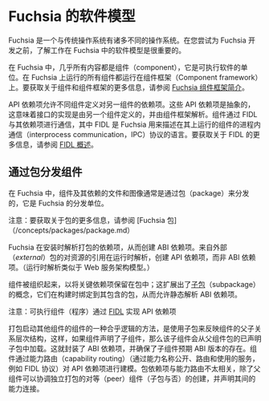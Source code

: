 <!--
# Fuchsia's software model
 -->
# Fuchsia 的软件模型

<!--
Fuchsia is an operating system that does many things differently from
traditional operating systems. Before you attempt to develop for Fuchsia, it is
important to understand how the software model works in Fuchsia.
 -->
Fuchsia 是一个与传统操作系统有诸多不同的操作系统。在您尝试为 Fuchsia 开发之前，了解工作在 Fuchsia 中的软件模型是很重要的。

<!--
In Fuchsia, almost everything is a component and it is the unit of
executable software. The Component framework is what runs all components on
Fuchsia. For more information on components and the component framework, see
[Introduction to the Fuchsia component framework](/concepts/components/v2/introduction.md).
 -->
在 Fuchsia 中，几乎所有内容都是组件（component），它是可执行软件的单位。在 Fuchsia 上运行的所有组件都运行在组件框架（Component framework）上。要获取关于组件和组件框架的更多信息，请参阅 [Fuchsia 组件框架简介](/concepts/components/v2/introduction.md)。

<!--
An API dependency allows different components to define a dependency on another
component. These API dependencies are abstract which means that the implementation
of the interface is defined by another component and resolved by the component
framework. Components communicate with their dependencies through FIDL, which is
the language that Fuchsia uses to describe interprocess communication (IPC)
protocols of components that run on Fuchsia. For more information on FIDL, see
[FIDL overview](/concepts/fidl/overview.md).
 -->
API 依赖项允许不同组件定义对另一组件的依赖项。这些 API 依赖项是抽象的，这意味着接口的实现是由另一个组件定义的，并由组件框架解析。组件通过 FIDL 与其依赖项进行通信，其中 FIDL 是 Fuchsia 用来描述在其上运行的组件的进程内通信（interprocess communication，IPC）协议的语言。要获取关于 FIDL 的更多信息，请参阅 [FIDL 概述](/concepts/components/v2/introduction.md)。

<!--
## Distributing components through packages
 -->
## 通过包分发组件

<!--
In Fuchsia, components and their dependent files and images are often
distributed through packages which is the unit of distribution in Fuchsia.
 -->
在 Fuchsia 中，组件及其依赖的文件和图像通常是通过包（package）来分发的，它是 Fuchsia 的分发单位。

<!--
Note: For more information on packages, see [Fuchsia packages](/concepts/packages/package.md)
 -->
注意：要获取关于包的更多信息，请参阅 [Fuchsia 包]（/concepts/packages/package.md）

<!--
Fuchsia resolves packaged dependencies at install time, creating an ABI
dependency. References to resources from an _external_ package are resolved at
runtime, creating an API dependency, but not an ABI dependency. (Runtime
resolution is similar to a web services architectural model.)
 -->
Fuchsia 在安装时解析打包的依赖项，从而创建 ABI 依赖项。来自外部（_external_）包的对资源的引用在运行时解析，创建 API 依赖项，而非 ABI 依赖项。（运行时解析类似于 Web 服务架构模型。）

<!--
Components are organized to keep critical dependencies in a package; and this
extends to [subpackages](/concepts/components/v2/subpackaging.md) which are
bound to their containing package at build time, allowing ABI dependencies to be
resolved statically.
 -->
组件被组织起来，以将关键依赖项保留在包中；这扩展出了[子包](/concepts/components/v2/subpackaging.md)（subpackage）的概念，它们在构建时绑定到其包含的包，从而允许静态解析 ABI 依赖项。

<!--
Note: Executable components (programs) implement API dependencies through
[FIDL](/concepts/fidl/overview.md)
 -->
注意：可执行组件（程序）通过 [FIDL](/concepts/fidl/overview.md) 实现 API 依赖项

<!--
A logical way to package components that launch other components is to use
subpackages to mirror the component parent-child relationship hierarchy such
that, if a component declares a child component, the child is loaded from a
declared subpackage of the parent component's package. This encapsulates the ABI
dependencies and ensures the presence of the expected ABI version of the child
component. Components model API dependencies through capability routing
(services exposed, routed, and used, by capability name, such as a FIDL
protocol). Package dependencies are less relevant to capability routing, except
that a parent component can orchestrate the creation of independently-packaged
peer components (subpackaged or not) and declare the capability connections
between them.
 -->
打包启动其他组件的组件的一种合乎逻辑的方法，是使用子包来反映组件的父子关系层次结构，这样，如果组件声明了子组件，那么该子组件会从父组件包的已声明子包中加载。这就封装了 ABI 依赖项，并确保了子组件预期 ABI 版本的存在。组件通过能力路由（capability routing）（通过能力名称公开、路由和使用的服务，例如 FIDL 协议）对 API 依赖项进行建模。包依赖项与能力路由不太相关，除了父组件可以协调独立打包的对等（peer）组件（子包与否）的创建，并声明其间的能力连接。

